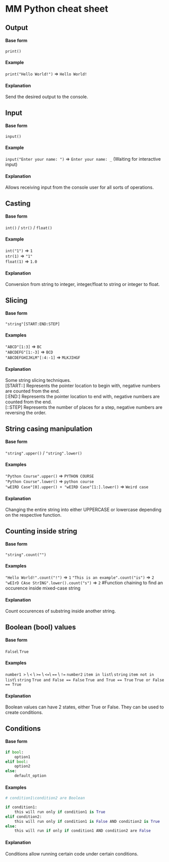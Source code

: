 # MM Python cheat sheet

## Output
#### Base form
`print()`
#### Example
`print("Hello World!")` => `Hello World!`
#### Explanation
Send the desired output to the console.

## Input
#### Base form
`input()`
#### Example
`input("Enter your name: ")` => `Enter your name: _` (Waiting for interactive input)
#### Explanation
Allows receiving input from the console user for all sorts of operations.

## Casting
#### Base form
`int()` / `str()` / `float()`
#### Example
`int("1")` => `1`  
`str(1)` => `"1"`  
`float(1)` => `1.0`
#### Explanation
Conversion from string to integer, integer/float to string or integer to float.

## Slicing
#### Base form
`"string"[START:END:STEP]`
#### Examples
`"ABCD"[1:3]` => `BC`  
`"ABCDEFG"[1:-3]` => `BCD`  
`"ABCDEFGHIJKLM"[:4:-1]` => `MLKJIHGF`
#### Explanation
Some string slicing techniques.  
[START::] Represents the pointer location to begin with, negative numbers are counted from the end.  
[:END:] Represents the pointer location to end with, negative numbers are counted from the end.  
[::STEP] Represents the number of places for a step, negative numbers are reversing the order.  

## String casing manipulation
#### Base form
`"string".upper()` / `"string".lower()`
#### Examples
`"Python Course".upper()` => `PYTHON COURSE`  
`"Python Course".lower()` => `python course`  
`"wEIRD Case"[0].upper() + "wEIRD Case"[1:].lower()` => `Weird case`  
#### Explanation
Changing the entire string into either UPPERCASE or lowercase depending on the respective function.

## Counting inside string
#### Base form
`"string".count("")`
#### Examples
`"Hello World!".count("!")` => `1`
`"This is an example".count("is")` => `2`
`"wEIrD CAse StrING".lower().count("s")` => `2` #Function chaining to find an occurence inside mixed-case string
#### Explanation
Count occurences of substring inside another string.

## Boolean (bool) values
#### Base form
`False`\ `True`
#### Examples
`number1 >` \ `<` \ `>=` \ `<=`\ `==` \ `!=` `number2`
`item in list`\ `string`
`item not in list`\ `string`
`True and False == False`
`True and True == True`
`True or False == True`
#### Explanation
Boolean values can have 2 states, either True or False. They can be used to create conditions.

## Conditions
#### Base form
```python
if bool:
    option1
elif bool:
    option2
else:
    default_option
```
#### Examples
```python
# condition1\condition2 are Boolean

if condition1:
    this will run only if condition1 is True
elif condition2:
    this will run only if condition1 is False AND condition2 is True
else:
    this will run if only if condition1 AND condition2 are False
```
#### Explanation
Conditions allow running certain code under certain conditions.